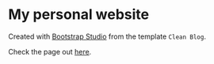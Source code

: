 # My personal website

Created with [Bootstrap Studio](https://bootstrapstudio.io/) from the template
`Clean Blog`.

Check the page out [here](https://tautomer.github.io/).
